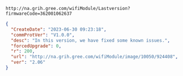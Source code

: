 `http://na.grih.gree.com/wifiModule/Lastversion?firmwareCode=362001062637`

```json
{
  "CreateDate": "2023-06-30 09:23:18",
  "commProtVer": "V1.0.0",
  "desc": "In this version, we have fixed some known issues.",
  "forcedUpgrade": 0,
  "r": 200,
  "url": "http://na.grih.gree.com/wifiModule/image/10050/924408",
  "ver": "2.06"
}
```